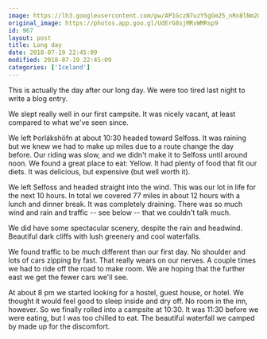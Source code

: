 ```yaml
---
image: https://lh3.googleusercontent.com/pw/AP1GczN7uzY5gGm25_nRn8lNm2G6v9LpPjpLjSJJYtXEym_BW_585kTFdgfOXzFZcfm1CJmnOMlIquutUl49-7Dd3dMUvAfjeWhrecALs-QltM2F6YHCNj0C=s0-no
original_image: https://photos.app.goo.gl/UdErG8sjMRvWMRsp9
id: 967
layout: post
title: Long day
date: 2018-07-19 22:45:09
modified: 2018-07-19 22:45:09
categories: ['Iceland']
---
```


This is actually the day after our long day. We were too tired last night to write a blog entry.

We slept really well in our first campsite. It was nicely vacant, at least compared to what we've seen since.

We left Þorlákshöfn at about 10:30 headed toward Selfoss. It was raining but we knew we had to make up miles due to a route change the day before. Our riding was slow, and we didn't make it to Selfoss until around noon. We found a great place to eat: Yellow. It had plenty of food that fit our diets. It was delicious, but expensive (but well worth it).

We left Selfoss and headed straight into the wind. This was our lot in life for the next 10 hours. In total we covered 77 miles in about 12 hours with a lunch and dinner break. It was completely draining. There was so much wind and rain and traffic -- see below -- that we couldn't talk much.

We did have some spectacular scenery, despite the rain and headwind. Beautiful dark cliffs with lush greenery and cool waterfalls.

We found traffic to be much different than our first day. No shoulder and lots of cars zipping by fast. That really wears on our nerves. A couple times we had to ride off the road to make room. We are hoping that the further east we get the fewer cars we'll see.

At about 8 pm we started looking for a hostel, guest house, or hotel. We thought it would feel good to sleep inside and dry off. No room in the inn, however. So we finally rolled into a campsite at 10:30. It was 11:30 before we were eating, but I was too chilled to eat. The beautiful waterfall we camped by made up for the discomfort.
